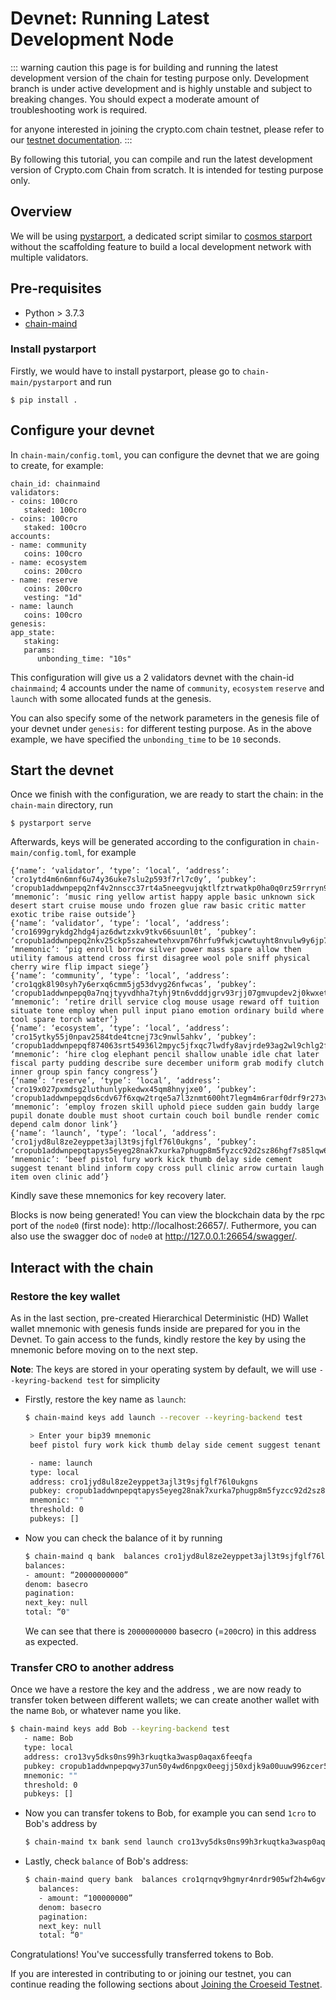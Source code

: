 # Devnet: Running Latest Development Node

::: warning caution
this page is for building and running the latest development version of the chain for testing purpose only. Development branch is under active development and is highly unstable and subject to breaking changes. You should expect a moderate amount of troubleshooting work is required.

for anyone interested in joining the crypto.com chain testnet,
please refer to our [testnet documentation](./croeseid-testnet.md).
:::

By following this tutorial, you can compile and run the latest development version of Crypto.com Chain from scratch. It is intended for testing purpose only.

## Overview

We will be using [pystarport](https://github.com/crypto-com/chain-main/tree/master/pystarport), a dedicated script similar to [cosmos starport](https://github.com/tendermint/starport) without the scaffolding feature to build a local development network with multiple validators.

## Pre-requisites

- Python > 3.7.3
- [chain-maind](https://github.com/crypto-com/chain-main)



### Install pystarport

Firstly, we would have to install pystarport, please go to `chain-main/pystarport` and run 

   ```
   $ pip install .
   ```

## Configure your devnet

In `chain-main/config.toml`, you can configure the devnet that we are going to create, for example:

```
chain_id: chainmaind
validators:
- coins: 100cro
   staked: 100cro
- coins: 100cro
   staked: 100cro
accounts:
- name: community
   coins: 100cro
- name: ecosystem
   coins: 200cro
- name: reserve
   coins: 200cro
   vesting: "1d"
- name: launch
   coins: 100cro
genesis:
app_state:
   staking:
   params:
      unbonding_time: "10s"
```

This configuration will give us a 2 validators devnet with the chain-id `chainmaind`; 4 accounts under the name of `community`, `ecosystem` `reserve` and `launch` with some allocated funds at the genesis.

You can also specify some of the network parameters in the genesis file of your devnet under `genesis:` for different testing purpose. As in the above example, we have specified the `unbonding_time` to be `10` seconds.

## Start the devnet

Once we finish with the configuration, we are ready to start the chain: in the `chain-main` directory, run

```
$ pystarport serve
```

Afterwards, keys will be generated according to the configuration in `chain-main/config.toml`, for example

```
{‘name’: ‘validator’, ‘type’: ‘local’, ‘address’: ‘cro1ytd4m6n6mnf6u74y36uke7slu2p593f7rl7c0y’, ‘pubkey’: ‘cropub1addwnpepq2nf4v2nnscc37rt4a5neegvujqktlfztrwatkp0ha0q0rz59rrryn9s9pg’, ‘mnemonic’: ‘music ring yellow artist happy apple basic unknown sick desert start cruise mouse undo frozen glue raw basic critic matter exotic tribe raise outside’}
{‘name’: ‘validator’, ‘type’: ‘local’, ‘address’: ‘cro1699grykdg2hdg4jaz6dwtzxkv9tkv66suunl0t’, ‘pubkey’: ‘cropub1addwnpepq2nkv25ckp5szahewtehxvpm76hrfu9fwkjcwwtuyht8nvulw9y6jp7kn40’, ‘mnemonic’: ‘pig enroll borrow silver power mass spare allow then utility famous attend cross first disagree wool pole sniff physical cherry wire flip impact siege’}
{‘name’: ‘community’, ‘type’: ‘local’, ‘address’: ‘cro1qgk8l90syh7y6erxq6cmm5jg53dvyg26nfwcas’, ‘pubkey’: ‘cropub1addwnpepq0a7nqjtyyvdhha7tyhj9tn6vdddjgrv93rjj07gmvupdev2j0kwxetrjxj’, ‘mnemonic’: ‘retire drill service clog mouse usage reward off tuition situate tone employ when pull input piano emotion ordinary build where tool spare torch water’}
{‘name’: ‘ecosystem’, ‘type’: ‘local’, ‘address’: ‘cro15ytky55j0npav2584tde4tcnej73c9nwl5ahkv’, ‘pubkey’: ‘cropub1addwnpepqf874063srt54936l2mpyc5jfxqc7lwdfy8avjrde93ag2wl9chlg2f5u2a’, ‘mnemonic’: ‘hire clog elephant pencil shallow unable idle chat later fiscal party pudding describe sure december uniform grab modify clutch inner group spin fancy congress’}
{‘name’: ‘reserve’, ‘type’: ‘local’, ‘address’: ‘cro19x027pxmdsg2luthunlypkedwx45qm8hnyjxe0’, ‘pubkey’: ‘cropub1addwnpepqds6cdv67f6xqw2trqe5a7l3znmt600ht7legm4m6rarf0drf9r273v2rzf’, ‘mnemonic’: ‘employ frozen skill uphold piece sudden gain buddy large pupil donate double must shoot curtain couch boil bundle render comic depend calm donor link’}
{‘name’: ‘launch’, ‘type’: ‘local’, ‘address’: ‘cro1jyd8ul8ze2eyppet3ajl3t9sjfglf76l0ukgns’, ‘pubkey’: ‘cropub1addwnpepqtapys5eyeg28nak7xurka7phugp8m5fyzcc92d2sz86hgf7s85lqw6jgqv’, ‘mnemonic’: ‘beef pistol fury work kick thumb delay side cement suggest tenant blind inform copy cross pull clinic arrow curtain laugh item oven clinic add’}
```

Kindly save these mnemonics for key recovery later.

Blocks is now being generated! You can view the blockchain data by the rpc port of the `node0` (first node): http://localhost:26657/.
Futhermore, you can also use the swagger doc of `node0` at http://127.0.0.1:26654/swagger/.

## Interact with the chain

### Restore the key wallet

As in the last section, pre-created Hierarchical Deterministic (HD) Wallet wallet mnemonic with genesis funds inside are prepared for you in the Devnet. To gain access to the funds, kindly restore the key by using the mnemonic before moving on to the next step.

**Note**: The keys are stored in your operating system by default, we will use `--keyring-backend test` for simplicity

- Firstly, restore the key name as `launch`:

  ```bash
  $ chain-maind keys add launch --recover --keyring-backend test

   > Enter your bip39 mnemonic
   beef pistol fury work kick thumb delay side cement suggest tenant blind inform copy cross pull clinic arrow curtain laugh item oven clinic add

   - name: launch
   type: local
   address: cro1jyd8ul8ze2eyppet3ajl3t9sjfglf76l0ukgns
   pubkey: cropub1addwnpepqtapys5eyeg28nak7xurka7phugp8m5fyzcc92d2sz86hgf7s85lqw6jgqv
   mnemonic: ""
   threshold: 0
   pubkeys: []
  ```

- Now you can check the balance of it by running
  ```bash
  $ chain-maind q bank  balances cro1jyd8ul8ze2eyppet3ajl3t9sjfglf76l0ukgns
  balances:
  - amount: “20000000000”
  denom: basecro
  pagination:
  next_key: null
  total: “0"
  ```
  We can see that there is `20000000000` basecro (=`200`cro) in this address as expected.

### Transfer CRO to another address

Once we have a restore the key and the address , we are now ready to transfer token between different wallets; we can create another wallet with the name `Bob`, or whatever name you like.

```bash
$ chain-maind keys add Bob --keyring-backend test
   - name: Bob
   type: local
   address: cro13vy5dks0ns99h3rkuqtka3wasp0aqax6feeqfa
   pubkey: cropub1addwnpepqwy37un50y4wd6npgx0eegjj50xdjk9a00uuw996zcer534n5edz5ka28ml
   mnemonic: ""
   threshold: 0
   pubkeys: []
```

- Now you can transfer tokens to Bob, for example you can send `1cro` to Bob's address by

   ```bash
   $ chain-maind tx bank send launch cro13vy5dks0ns99h3rkuqtka3wasp0aqax6feeqfa 1cro --keyring-backend test --chain-id chainmaind
   ```


- Lastly, check `balance` of Bob's address:

   ```bash
   $ chain-maind query bank  balances cro1qrnqv9hgmyr4nrdr905wf2h4w6gvwypwhklhar
      balances:
      - amount: “100000000”
      denom: basecro
      pagination:
      next_key: null
      total: “0"
   ```

Congratulations! You've successfully transferred tokens to Bob.

If you are interested in contributing to or joining our testnet, you can continue reading the following sections about [Joining the Croeseid Testnet](./thaler-testnet.md).
